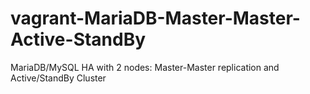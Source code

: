 # vagrant-MariaDB-Master-Master-Active-StandBy
MariaDB/MySQL HA with 2 nodes: Master-Master replication and Active/StandBy Cluster

